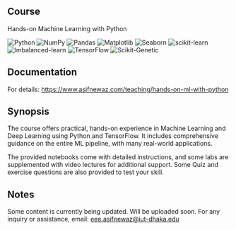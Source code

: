 
## Course

Hands-on Machine Learning with Python

![Python](https://img.shields.io/badge/Python-3.x-blue)
![NumPy](https://img.shields.io/pypi/v/numpy?label=NumPy&color=yellow)
![Pandas](https://img.shields.io/pypi/v/pandas?label=Pandas&color=brightgreen)
![Matplotlib](https://img.shields.io/pypi/v/matplotlib?label=Matplotlib&color=blueviolet)
![Seaborn](https://img.shields.io/pypi/v/seaborn?label=Seaborn&color=9cf)
![scikit-learn](https://img.shields.io/pypi/v/scikit-learn?label=scikit-learn&color=blue)
![Imbalanced-learn](https://img.shields.io/pypi/v/imblearn?label=Imbalanced-learn&color=orange)
![TensorFlow](https://img.shields.io/pypi/v/tensorflow?label=TensorFlow&color=orange)
![Scikit-Genetic](https://img.shields.io/pypi/v/sklearn-genetic?label=Scikit-Genetic&color=purple)

## Documentation

For details: https://www.asifnewaz.com/teaching/hands-on-ml-with-python



## Synopsis

The course offers practical, hands-on experience in Machine Learning and Deep Learning using Python and TensorFlow. It includes comprehensive guidance on the entire ML pipeline, with many real-world applications. 

The provided notebooks come with detailed instructions, and some labs are supplemented with video lectures for additional support. Some Quiz and exercise questions are also provided to test your skill.


## Notes

Some content is currently being updated. Will be uploaded soon.
For any inquiry or assistance, email: eee.asifnewaz@iut-dhaka.edu
